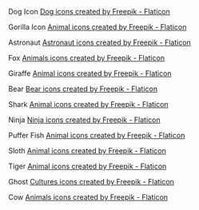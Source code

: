 Dog Icon
<a href="https://www.flaticon.com/free-icons/dog" title="dog icons">Dog icons created by Freepik - Flaticon</a>


Gorilla Icon
<a href="https://www.flaticon.com/free-icons/animal" title="animal icons">Animal icons created by Freepik - Flaticon</a>

Astronaut
<a href="https://www.flaticon.com/free-icons/astronaut" title="astronaut icons">Astronaut icons created by Freepik - Flaticon</a>

Fox
<a href="https://www.flaticon.com/free-icons/animals" title="animals icons">Animals icons created by Freepik - Flaticon</a>

Giraffe
<a href="https://www.flaticon.com/free-icons/animal" title="animal icons">Animal icons created by Freepik - Flaticon</a>

Bear
<a href="https://www.flaticon.com/free-icons/bear" title="bear icons">Bear icons created by Freepik - Flaticon</a>

Shark
<a href="https://www.flaticon.com/free-icons/animal" title="animal icons">Animal icons created by Freepik - Flaticon</a>

Ninja
<a href="https://www.flaticon.com/free-icons/ninja" title="ninja icons">Ninja icons created by Freepik - Flaticon</a>

Puffer Fish
<a href="https://www.flaticon.com/free-icons/animal" title="animal icons">Animal icons created by Freepik - Flaticon</a>

Sloth
<a href="https://www.flaticon.com/free-icons/animal" title="animal icons">Animal icons created by Freepik - Flaticon</a>

Tiger
<a href="https://www.flaticon.com/free-icons/animal" title="animal icons">Animal icons created by Freepik - Flaticon</a>

Ghost
<a href="https://www.flaticon.com/free-icons/cultures" title="cultures icons">Cultures icons created by Freepik - Flaticon</a>

Cow
<a href="https://www.flaticon.com/free-icons/animals" title="animals icons">Animals icons created by Freepik - Flaticon</a>

